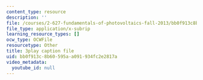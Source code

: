 ```yaml
---
content_type: resource
description: ''
file: /courses/2-627-fundamentals-of-photovoltaics-fall-2013/bb0f913c8b60595aa091934fc2e2817a_lLcDbHI5KGU.vtt
file_type: application/x-subrip
learning_resource_types: []
ocw_type: OCWFile
resourcetype: Other
title: 3play caption file
uid: bb0f913c-8b60-595a-a091-934fc2e2817a
video_metadata:
  youtube_id: null
---
```

